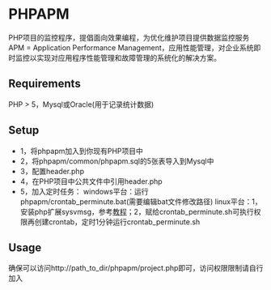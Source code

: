 PHPAPM
======
PHP项目的监控程序，提倡面向效果编程，为优化维护项目提供数据监控服务  
APM = Application Performance Management，应用性能管理，对企业系统即时监控以实现对应用程序性能管理和故障管理的系统化的解决方案。
## Requirements
PHP > 5，Mysql或Oracle(用于记录统计数据)
## Setup
* 1，将phpapm加入到你现有PHP项目中
* 2，将phpapm/common/phpapm.sql的5张表导入到Mysql中
* 3，配置header.php
* 4，在PHP项目中公共文件中引用header.php
* 5，加入定时任务： 
windows平台：运行phpapm/crontab_perminute.bat(需要编辑bat文件修改路径)
linux平台：1，安装php扩展sysvmsg，参考[教程](http://www.banghui.org/2527.html)；2，赋给crontab_perminute.sh可执行权限再创建crontab，定时1分钟运行crontab_perminute.sh

## Usage
确保可以访问http://path_to_dir/phpapm/project.php即可，访问权限限制请自行加入

